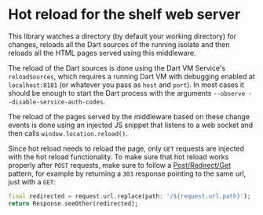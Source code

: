 Hot reload for the shelf web server
===================================

This library watches a directory (by default your working directory) for
changes, reloads all the Dart sources of the running isolate and then reloads
all the HTML pages served using this middleware.

The reload of the Dart sources is done using the Dart VM Service's
`reloadSources`, which requires a running Dart VM with debugging enabled at
`localhost:8181` (or whatever you pass as `host` and `port`). In most cases
it should be enough to start the Dart process with the arguments
`--observe --disable-service-auth-codes`.

The reload of the pages served by the middleware based on these change events
is done using an injected JS snippet that listens to a web socket and then
calls `window.location.reload()`.

Since hot reload needs to reload the page, only `GET` requests are injected
with the hot reload functionality. To make sure that hot reload works properly
after `POST` requests, make sure to follow a
[Post/Redirect/Get](https://en.wikipedia.org/wiki/Post/Redirect/Get) pattern,
for example by returning a `303` response pointing to the same url, just with
a `GET`:

```dart
final redirected = request.url.replace(path: '/${request.url.path}');
return Response.seeOther(redirected);
```
